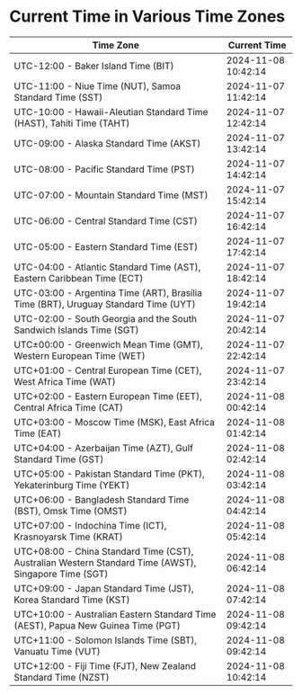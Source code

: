 # Current Time in Various Time Zones

| Time Zone | Current Time |
|-----------|--------------|
| UTC-12:00 - Baker Island Time (BIT) | 2024-11-08 10:42:14 |
| UTC-11:00 - Niue Time (NUT), Samoa Standard Time (SST) | 2024-11-07 11:42:14 |
| UTC-10:00 - Hawaii-Aleutian Standard Time (HAST), Tahiti Time (TAHT) | 2024-11-07 12:42:14 |
| UTC-09:00 - Alaska Standard Time (AKST) | 2024-11-07 13:42:14 |
| UTC-08:00 - Pacific Standard Time (PST) | 2024-11-07 14:42:14 |
| UTC-07:00 - Mountain Standard Time (MST) | 2024-11-07 15:42:14 |
| UTC-06:00 - Central Standard Time (CST) | 2024-11-07 16:42:14 |
| UTC-05:00 - Eastern Standard Time (EST) | 2024-11-07 17:42:14 |
| UTC-04:00 - Atlantic Standard Time (AST), Eastern Caribbean Time (ECT) | 2024-11-07 18:42:14 |
| UTC-03:00 - Argentina Time (ART), Brasília Time (BRT), Uruguay Standard Time (UYT) | 2024-11-07 19:42:14 |
| UTC-02:00 - South Georgia and the South Sandwich Islands Time (SGT) | 2024-11-07 20:42:14 |
| UTC±00:00 - Greenwich Mean Time (GMT), Western European Time (WET) | 2024-11-07 22:42:14 |
| UTC+01:00 - Central European Time (CET), West Africa Time (WAT) | 2024-11-07 23:42:14 |
| UTC+02:00 - Eastern European Time (EET), Central Africa Time (CAT) | 2024-11-08 00:42:14 |
| UTC+03:00 - Moscow Time (MSK), East Africa Time (EAT) | 2024-11-08 01:42:14 |
| UTC+04:00 - Azerbaijan Time (AZT), Gulf Standard Time (GST) | 2024-11-08 02:42:14 |
| UTC+05:00 - Pakistan Standard Time (PKT), Yekaterinburg Time (YEKT) | 2024-11-08 03:42:14 |
| UTC+06:00 - Bangladesh Standard Time (BST), Omsk Time (OMST) | 2024-11-08 04:42:14 |
| UTC+07:00 - Indochina Time (ICT), Krasnoyarsk Time (KRAT) | 2024-11-08 05:42:14 |
| UTC+08:00 - China Standard Time (CST), Australian Western Standard Time (AWST), Singapore Time (SGT) | 2024-11-08 06:42:14 |
| UTC+09:00 - Japan Standard Time (JST), Korea Standard Time (KST) | 2024-11-08 07:42:14 |
| UTC+10:00 - Australian Eastern Standard Time (AEST), Papua New Guinea Time (PGT) | 2024-11-08 09:42:14 |
| UTC+11:00 - Solomon Islands Time (SBT), Vanuatu Time (VUT) | 2024-11-08 09:42:14 |
| UTC+12:00 - Fiji Time (FJT), New Zealand Standard Time (NZST) | 2024-11-08 10:42:14 |
